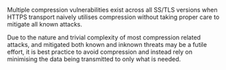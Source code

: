 Multiple compression vulnerabilities exist across all SS/TLS versions when HTTPS transport naively utilises compression without taking proper care to mitigate all known attacks.

Due to the nature and trivial complexity of most compression related attacks, and mitigated both known and inknown threats may be a futile effort, it is best practice to avoid compression and instead rely on minimising the data being transmitted to only what is needed.
